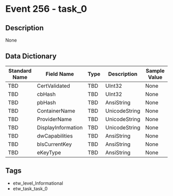 # Event 256 - task_0

## Description
None

## Data Dictionary
|Standard Name|Field Name|Type|Description|Sample Value|
|---|---|---|---|---|
|TBD|CertValidated|TBD|UInt32|None|None|
|TBD|cbHash|TBD|UInt32|None|None|
|TBD|pbHash|TBD|AnsiString|None|None|
|TBD|ContainerName|TBD|UnicodeString|None|None|
|TBD|ProviderName|TBD|UnicodeString|None|None|
|TBD|DisplayInformation|TBD|UnicodeString|None|None|
|TBD|dwCapabilities|TBD|AnsiString|None|None|
|TBD|bIsCurrentKey|TBD|AnsiString|None|None|
|TBD|eKeyType|TBD|AnsiString|None|None|

## Tags
* etw_level_Informational
* etw_task_task_0